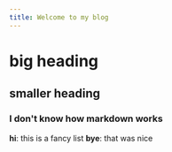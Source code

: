 ```yaml
---
title: Welcome to my blog
---
```


# big heading

## smaller heading

### I don't know how markdown works

**hi**: this is a fancy list
**bye**: that was nice
